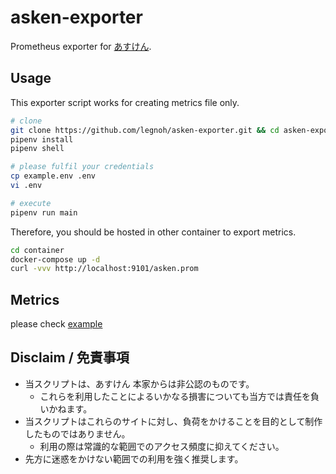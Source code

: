 asken-exporter
====

Prometheus exporter for [あすけん](https://www.asken.jp).

## Usage

This exporter script works for creating metrics file only.

```sh
# clone
git clone https://github.com/legnoh/asken-exporter.git && cd asken-exporter
pipenv install
pipenv shell

# please fulfil your credentials
cp example.env .env
vi .env

# execute
pipenv run main
```

Therefore, you should be hosted in other container to export metrics.

```sh
cd container
docker-compose up -d
curl -vvv http://localhost:9101/asken.prom
```

## Metrics

please check [example](./container/example/asken.prom)

## Disclaim / 免責事項

- 当スクリプトは、あすけん 本家からは非公認のものです。
  - これらを利用したことによるいかなる損害についても当方では責任を負いかねます。
- 当スクリプトはこれらのサイトに対し、負荷をかけることを目的として制作したものではありません。
  - 利用の際は常識的な範囲でのアクセス頻度に抑えてください。
- 先方に迷惑をかけない範囲での利用を強く推奨します。
